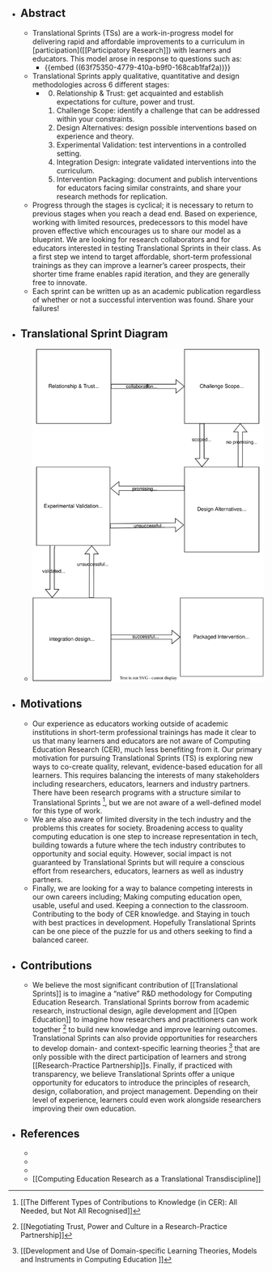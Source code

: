 - ## Abstract
	- Translational Sprints (TSs) are a work-in-progress model for delivering rapid and affordable improvements to a curriculum in [participation]([[Participatory Research]]) with learners and educators. This model arose in response to questions such as:
		- {{embed ((63f75350-4779-410a-b9f0-168cab1faf2a))}}
	- Translational Sprints apply qualitative, quantitative and design methodologies across 6 different stages:
		- 0. Relationship & Trust: get acquainted and establish expectations for culture, power and trust.
		  1. Challenge Scope: identify a challenge that can be addressed within your constraints.
		  2. Design Alternatives: design possible interventions based on experience and theory.
		  3. Experimental Validation: test interventions in a controlled setting.
		  4. Integration Design: integrate validated interventions into the curriculum.
		  5. Intervention Packaging: document and publish interventions for educators facing similar constraints, and share your research methods for replication.
	- Progress through the stages is cyclical; it is necessary to return to previous stages when you reach a dead end. Based on experience, working with limited resources, predecessors to this model have proven effective which encourages us to share our model as a blueprint. We are looking for research collaborators and for educators interested in testing Translational Sprints in their class. As a first step we intend to target affordable, short-term professional trainings as they can improve a learner’s career prospects, their shorter time frame enables rapid iteration, and they are generally free to innovate.
	- Each sprint can be written up as an academic publication regardless of whether or not a successful intervention was found.  Share your failures!
- ## Translational Sprint Diagram
	- ![translational-research-sprint.svg](../assets/translational-research-sprint_1677098402267_0.svg)
- ## Motivations
	- Our experience as educators working outside of academic institutions in short-term professional trainings has made it clear to us that many learners and educators are not aware of Computing Education Research (CER), much less benefiting from it. Our primary motivation for pursuing Translational Sprints (TS) is exploring new ways to co-create quality, relevant, evidence-based education for all learners. This requires balancing the interests of many stakeholders including researchers, educators, learners and industry partners. There have been research programs with a structure similar to Translational Sprints [^1], but we are not aware of a well-defined model for this type of work.
	- We are also aware of limited diversity in the tech industry and the problems this creates for society. Broadening access to quality computing education is one step to increase representation in tech, building towards a future where the tech industry contributes to opportunity and social equity. However, social impact is not guaranteed by Translational Sprints but will require a conscious effort from researchers, educators, learners as well as industry partners.
	- Finally, we are looking for a way to balance competing interests in our own careers including; Making computing education open, usable, useful and used. Keeping a connection to the classroom. Contributing to the body of CER knowledge. and Staying in touch with best practices in development. Hopefully Translational Sprints can be one piece of the puzzle for us and others seeking to find a balanced career.
- ## Contributions
	- We believe the most significant contribution of [[Translational Sprints]] is to imagine a “native” R&D methodology for Computing Education Research. Translational Sprints borrow from academic research, instructional design, agile development and [[Open Education]] to imagine how researchers and practitioners can work together [^2] to build new knowledge and improve learning outcomes. Translational Sprints can also provide opportunities for researchers to develop domain- and context-specific learning theories [^3] that are only possible with the direct participation of learners and strong [[Research-Practice Partnership]]s. Finally, if practiced with transparency, we believe Translational Sprints offer a unique opportunity for educators to introduce the principles of research, design, collaboration, and project management. Depending on their level of experience, learners could even work alongside researchers improving their own education.
- ## References
	- [^1]: [[The Different Types of Contributions to Knowledge (in CER): All Needed, but Not All Recognised]]
	- [^2]: [[Negotiating Trust, Power and Culture in a Research-Practice Partnership]]
	- [^3]: [[Development and Use of Domain-specific Learning Theories, Models and Instruments in Computing Education ]]
	- [[Computing Education Research as a Translational Transdiscipline]]